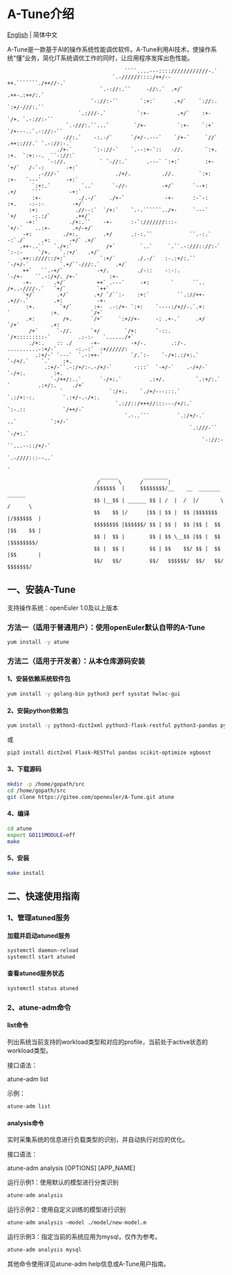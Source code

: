 A-Tune介绍
============
[English](./README.md) | 简体中文

A-Tune是一款基于AI的操作系统性能调优软件。A-Tune利用AI技术，使操作系统“懂”业务，简化IT系统调优工作的同时，让应用程序发挥出色性能。


                                          ````....---::::////////////-.`
                                      `.-//////::::/++/--++.```````./++//-.`
                                  `.-://:.``     -//:.`  .+/`       .++-.:++/:.`
                               `-://:-``       `:+:`      .+/`    `://:. `:+/-///:.``
                           `.:///-.`          `:+-         .+/`    :+-    `/+. `.-://:-``
                       `.-///:.``...`        `/+-          `:+-    `:+`    `/+---..`.-://:-``
                      -//:.`    -:.-/`      `/+/-.---`    `/+-`     `//`    .++::///.` `.-://:-.`
                    ./+-`       `:-://-`    `.--:+-`::   -//.       `:+.     :+.  `:+:--.  ``-://:`
                 `-://.           ` `-//:.`      .---` `:+:`        :+-      `+/`   /-`-:       -+:`
              .-///-`                  ./+/.          .//.        `:+:        :+-   `---`        -+:`
            `:+:.`          `..`      `-//-           -+/`      `--+:         .+/     ```         -+:`
            :+-            ./.-/`    ./+-`             -+-      :-`-:         :+.    -:-:-         -+/`
           :+:            .//--:`  `/+:`    `.-.``````../+-     `---`        `+/     -:.:/`        .++/`
          -+:`          ./+:.``    -+-      :-`:///////:::-                  `+/-`    ..:+-       .+/-+/`
         -+:          ./+:.        .+/      .:-:.``            ``.-:.`       -:`./`     .+:      -+/` .+/`
        .++-..``   `./+:`           /+`        `..`     `.``.-:///:://:-`    `:-:-     `/+.   `.:+/`   .+/`
        .++::////::/+:`           `:+/`       ./.-/`   :-.:+/:.``    `-/+/-`          `.+/``-///:.`     .+/`
         ++`   ``.-+/`           -+/.         ./-::    -:-:.            `-/+-    ``.-:/+/. /+-`          :+-
         -+-       .+/`          ++` .---`     -+:       `      ``..       /+..-////-.`   `+/`          `++`
         `+/`       .+/`        .+/ `/``:-    :+:`         ``.://++-       .+//-.`        .+:           -+-
          :+.        `+/`       :+-  .-:/+- `:+:    `----:/+//-.`.+:        `             :+.          `/+`
          .+:         /+.      `/+`     `:+//+-     -: .+-.`     .+/                     `/+`          .+:
           /+`      `-//.      `+/        `/+:      `-::.        `/+:::::::::-`         .:-:-   `....../+`
           ./+:.    :: ./      -+-          -+/-.        .:/-.    ..........-:+/-`      -:.-:`  :+//////:
             .:+/-` `---`  `.-:++-`         `/.`:-    `-/+:.:/+:.`            `-/+/.`    `.`    :+.
                .:+/-``.-:/+/:-.-/+/-`       -:::`  `-+/-`    .-/+/-`            `-/+:.         :+.
                  `-/++/:..`      `-/+:.`         .:+/.          `.:+/:.` `         .:+/:.     ./+`
                     `               `:/+:.    `./+/---:::.`        `.:/+:-:.         `.:+/-.-/+:.
                                       `.://::/+++//:::---/+/:.`       `:-.::            `/++/-`
                                          `.-..```         `.:/+/-.`     ..`           `:+/-`
                                                               `.:///-``            `-/+:.`
                                                                   `-://:-``...--::/+/-`
                                                                      `.-////:::--..`
                                                                          `
                                  ______        ________
                                 /      \      /        |
                                /$$$$$$  |     $$$$$$$$/__    __  _______    ______
                                $$ |__$$ | ______ $$ | /  |  /  |/       \  /      \
                                $$    $$ |/      |$$ | $$ |  $$ |$$$$$$$  |/$$$$$$  |
                                $$$$$$$$ |$$$$$$/ $$ | $$ |  $$ |$$ |  $$ |$$    $$ |
                                $$ |  $$ |        $$ | $$ \__$$ |$$ |  $$ |$$$$$$$$/
                                $$ |  $$ |        $$ | $$    $$/ $$ |  $$ |$$       |
                                $$/   $$/         $$/   $$$$$$/  $$/   $$/  $$$$$$$/



一、安装A-Tune
----------

支持操作系统：openEuler 1.0及以上版本

### 方法一（适用于普通用户）：使用openEuler默认自带的A-Tune

```bash
yum install -y atune
```

### 方法二（适用于开发者）：从本仓库源码安装

#### 1、安装依赖系统软件包
```bash
yum install -y golang-bin python3 perf sysstat hwloc-gui
```

#### 2、安装python依赖包
```bash
yum install -y python3-dict2xml python3-flask-restful python3-pandas python3-scikit-optimize python3-xgboost
```
或
```bash
pip3 install dict2xml Flask-RESTful pandas scikit-optimize xgboost
```

#### 3、下载源码
```bash
mkdir -p /home/gopath/src
cd /home/gopath/src
git clone https://gitee.com/openeuler/A-Tune.git atune
```

#### 4、编译
```bash
cd atune
export GO111MODULE=off
make
```

#### 5、安装
```bash
make install
```

二、快速使用指南
------------

### 1、管理atuned服务

#### 加载并启动atuned服务
```bash
systemctl daemon-reload
systemctl start atuned
```

#### 查看atuned服务状态
```bash
systemctl status atuned
```

### 2、atune-adm命令

#### list命令
列出系统当前支持的workload类型和对应的profile，当前处于active状态的workload类型。

接口语法：

atune-adm list

示例：
```bash
atune-adm list
```

#### analysis命令
实时采集系统的信息进行负载类型的识别，并自动执行对应的优化。

接口语法：

atune-adm analysis [OPTIONS] [APP_NAME]

运行示例1：使用默认的模型进行分类识别
```bash
atune-adm analysis
```
运行示例2：使用自定义训练的模型进行识别
```bash
atune-adm analysis –model ./model/new-model.m
```
运行示例3：指定当前的系统应用为mysql，仅作为参考。
```bash
atune-adm analysis mysql
```

其他命令使用详见atune-adm help信息或A-Tune用户指南。
